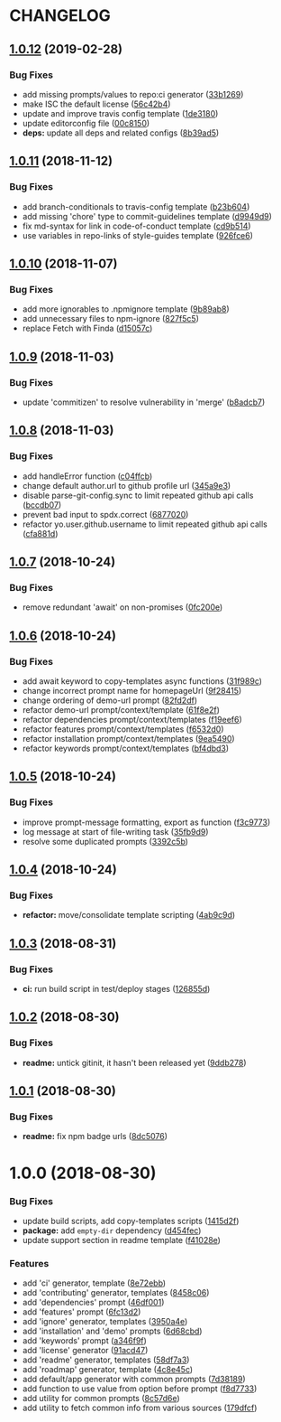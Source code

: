# CHANGELOG

## [1.0.12](https://github.com/seantrane/yo-repo/compare/v1.0.11...v1.0.12) (2019-02-28)


### Bug Fixes

* add missing prompts/values to repo:ci generator ([33b1269](https://github.com/seantrane/yo-repo/commit/33b1269))
* make ISC the default license ([56c42b4](https://github.com/seantrane/yo-repo/commit/56c42b4))
* update and improve travis config template ([1de3180](https://github.com/seantrane/yo-repo/commit/1de3180))
* update editorconfig file ([00c8150](https://github.com/seantrane/yo-repo/commit/00c8150))
* **deps:** update all deps and related configs ([8b39ad5](https://github.com/seantrane/yo-repo/commit/8b39ad5))

## [1.0.11](https://github.com/seantrane/yo-repo/compare/v1.0.10...v1.0.11) (2018-11-12)


### Bug Fixes

* add branch-conditionals to travis-config template ([b23b604](https://github.com/seantrane/yo-repo/commit/b23b604))
* add missing 'chore' type to commit-guidelines template ([d9949d9](https://github.com/seantrane/yo-repo/commit/d9949d9))
* fix md-syntax for link in code-of-conduct template ([cd9b514](https://github.com/seantrane/yo-repo/commit/cd9b514))
* use variables in repo-links of style-guides template ([926fce6](https://github.com/seantrane/yo-repo/commit/926fce6))

## [1.0.10](https://github.com/seantrane/yo-repo/compare/v1.0.9...v1.0.10) (2018-11-07)


### Bug Fixes

* add more ignorables to .npmignore template ([9b89ab8](https://github.com/seantrane/yo-repo/commit/9b89ab8))
* add unnecessary files to npm-ignore ([827f5c5](https://github.com/seantrane/yo-repo/commit/827f5c5))
* replace Fetch with Finda ([d15057c](https://github.com/seantrane/yo-repo/commit/d15057c))

## [1.0.9](https://github.com/seantrane/yo-repo/compare/v1.0.8...v1.0.9) (2018-11-03)


### Bug Fixes

* update 'commitizen' to resolve vulnerability in 'merge' ([b8adcb7](https://github.com/seantrane/yo-repo/commit/b8adcb7))

## [1.0.8](https://github.com/seantrane/yo-repo/compare/v1.0.7...v1.0.8) (2018-11-03)


### Bug Fixes

* add handleError function ([c04ffcb](https://github.com/seantrane/yo-repo/commit/c04ffcb))
* change default author.url to github profile url ([345a9e3](https://github.com/seantrane/yo-repo/commit/345a9e3))
* disable parse-git-config.sync to limit repeated github api calls ([bccdb07](https://github.com/seantrane/yo-repo/commit/bccdb07))
* prevent bad input to spdx.correct ([6877020](https://github.com/seantrane/yo-repo/commit/6877020))
* refactor yo.user.github.username to limit repeated github api calls ([cfa881d](https://github.com/seantrane/yo-repo/commit/cfa881d))

## [1.0.7](https://github.com/seantrane/yo-repo/compare/v1.0.6...v1.0.7) (2018-10-24)


### Bug Fixes

* remove redundant 'await' on non-promises ([0fc200e](https://github.com/seantrane/yo-repo/commit/0fc200e))

## [1.0.6](https://github.com/seantrane/yo-repo/compare/v1.0.5...v1.0.6) (2018-10-24)


### Bug Fixes

* add await keyword to copy-templates async functions ([31f989c](https://github.com/seantrane/yo-repo/commit/31f989c))
* change incorrect prompt name for homepageUrl ([9f28415](https://github.com/seantrane/yo-repo/commit/9f28415))
* change ordering of demo-url prompt ([82fd2df](https://github.com/seantrane/yo-repo/commit/82fd2df))
* refactor demo-url prompt/context/template ([61f8e2f](https://github.com/seantrane/yo-repo/commit/61f8e2f))
* refactor dependencies prompt/context/templates ([f19eef6](https://github.com/seantrane/yo-repo/commit/f19eef6))
* refactor features prompt/context/templates ([f6532d0](https://github.com/seantrane/yo-repo/commit/f6532d0))
* refactor installation prompt/context/templates ([9ea5490](https://github.com/seantrane/yo-repo/commit/9ea5490))
* refactor keywords prompt/context/templates ([bf4dbd3](https://github.com/seantrane/yo-repo/commit/bf4dbd3))

## [1.0.5](https://github.com/seantrane/yo-repo/compare/v1.0.4...v1.0.5) (2018-10-24)


### Bug Fixes

* improve prompt-message formatting, export as function ([f3c9773](https://github.com/seantrane/yo-repo/commit/f3c9773))
* log message at start of file-writing task ([35fb9d9](https://github.com/seantrane/yo-repo/commit/35fb9d9))
* resolve some duplicated prompts ([3392c5b](https://github.com/seantrane/yo-repo/commit/3392c5b))

## [1.0.4](https://github.com/seantrane/yo-repo/compare/v1.0.3...v1.0.4) (2018-10-24)


### Bug Fixes

* **refactor:** move/consolidate template scripting ([4ab9c9d](https://github.com/seantrane/yo-repo/commit/4ab9c9d))

## [1.0.3](https://github.com/seantrane/yo-repo/compare/v1.0.2...v1.0.3) (2018-08-31)


### Bug Fixes

* **ci:** run build script in test/deploy stages ([126855d](https://github.com/seantrane/yo-repo/commit/126855d))

## [1.0.2](https://github.com/seantrane/yo-repo/compare/v1.0.1...v1.0.2) (2018-08-30)


### Bug Fixes

* **readme:** untick gitinit, it hasn't been released yet ([9ddb278](https://github.com/seantrane/yo-repo/commit/9ddb278))

## [1.0.1](https://github.com/seantrane/yo-repo/compare/v1.0.0...v1.0.1) (2018-08-30)


### Bug Fixes

* **readme:** fix npm badge urls ([8dc5076](https://github.com/seantrane/yo-repo/commit/8dc5076))

# 1.0.0 (2018-08-30)


### Bug Fixes

* update build scripts, add copy-templates scripts ([1415d2f](https://github.com/seantrane/yo-repo/commit/1415d2f))
* **package:** add `empty-dir` dependency ([d454fec](https://github.com/seantrane/yo-repo/commit/d454fec))
* update support section in readme template ([f41028e](https://github.com/seantrane/yo-repo/commit/f41028e))


### Features

* add 'ci' generator, template ([8e72ebb](https://github.com/seantrane/yo-repo/commit/8e72ebb))
* add 'contributing' generator, templates ([8458c06](https://github.com/seantrane/yo-repo/commit/8458c06))
* add 'dependencies' prompt ([46df001](https://github.com/seantrane/yo-repo/commit/46df001))
* add 'features' prompt ([6fc13d2](https://github.com/seantrane/yo-repo/commit/6fc13d2))
* add 'ignore' generator, templates ([3950a4e](https://github.com/seantrane/yo-repo/commit/3950a4e))
* add 'installation' and 'demo' prompts ([6d68cbd](https://github.com/seantrane/yo-repo/commit/6d68cbd))
* add 'keywords' prompt ([a346f9f](https://github.com/seantrane/yo-repo/commit/a346f9f))
* add 'license' generator ([91acd47](https://github.com/seantrane/yo-repo/commit/91acd47))
* add 'readme' generator, templates ([58df7a3](https://github.com/seantrane/yo-repo/commit/58df7a3))
* add 'roadmap' generator, template ([4c8e45c](https://github.com/seantrane/yo-repo/commit/4c8e45c))
* add default/app generator with common prompts ([7d38189](https://github.com/seantrane/yo-repo/commit/7d38189))
* add function to use value from option before prompt ([f8d7733](https://github.com/seantrane/yo-repo/commit/f8d7733))
* add utility for common prompts ([8c57d6e](https://github.com/seantrane/yo-repo/commit/8c57d6e))
* add utility to fetch common info from various sources ([179dfcf](https://github.com/seantrane/yo-repo/commit/179dfcf))
